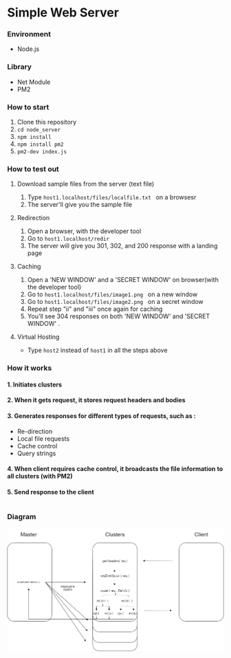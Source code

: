 
# Simple Web Server  

### Environment
- Node.js
### Library
- Net Module
- PM2
### How to start
1. Clone this repository
2. ```cd node_server```
3. ```npm install```
4. ```npm install pm2```
5. ```pm2-dev index.js```

### How to test out
1. Download sample files from the server (text file)  
    1. Type ```host1.localhost/files/localfile.txt ``` on a browsesr
    2. The server'll give you the sample file

2. Redirection  
    1. Open a browser, with the developer tool  
    2. Go to ```host1.localhost/redir ```  
    3. The server will give you 301, 302, and 200 response with a landing page 
    
2. Caching 
    1. Open a 'NEW WINDOW' and a 'SECRET WINDOW' on browser(with the developer tool)
    2. Go to ```host1.localhost/files/image1.png ``` on a new window
    3. Go to ```host1.localhost/files/image2.png ``` on a secret window  
    4. Repeat step "ii" and "iii" once again for caching
    5. You'll see 304 responses on both 'NEW WINDOW' and 'SECRET WINDOW' .

3. Virtual Hosting  
    - Type ``` host2 ``` instead of ``` host1 ``` in all the steps above  
  
### How it works

#### 1. Initiates clusters
#### 2. When it gets request, it stores request headers and bodies
#### 3. Generates responses for different types of requests, such as :  
- Re-direction
- Local file requests
- Cache control
- Query strings 
  
#### 4. When client requires cache control, it broadcasts the file information to all clusters (with PM2)
#### 5. Send response to the client

#
### Diagram
![다이어그램](./diagram.png)
